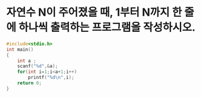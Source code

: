 # 자연수 N이 주어졌을 때, 1부터 N까지 한 줄에 하나씩 출력하는 프로그램을 작성하시오.

```c
#include<stdio.h>
int main()
{
    int a ;
    scanf("%d",&a);
    for(int i=1;i<a+1;i++)
        printf("%d\n",i);
    return 0;
}
```